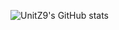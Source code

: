 ![UnitZ9's GitHub stats](https://github-readme-stats.vercel.app/api?username=UnitZ9&theme=dark&show_icons=true)

<!---
UnitZ9/UnitZ9 is a ✨ special ✨ repository because its `README.md` (this file) appears on your GitHub profile.
You can click the Preview link to take a look at your changes.
--->
